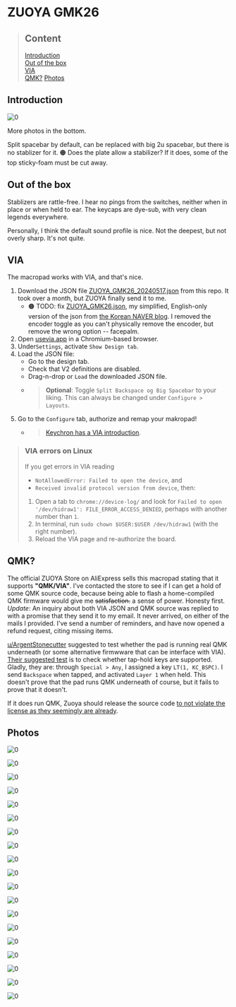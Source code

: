 # ZUOYA GMK26

> ## Content
> [Introduction](#introduction)  
> [Out of the box](#out-of-the-box)  
> [VIA](#via)  
> [QMK?](#qmk?)
> [Photos](#photos)


## Introduction


![0](images/0.jpg)

More photos in the bottom.

Split spacebar by default, can be replaced with big 2u spacebar, but there is no stablizer for it. 🟠 Does the plate allow a stabilizer? If it does, some of the top sticky-foam must be cut away.

## Out of the box
Stablizers are rattle-free. I hear no pings from the switches, neither when in place or when held to ear. The keycaps are dye-sub, with very clean legends everywhere.

Personally, I think the default sound profile is nice. Not the deepest, but not overly sharp. It's not quite.

## VIA
The macropad works with VIA, and that's nice.

1. Download the JSON file [ZUOYA_GMK26_20240517.json](ZUOYA_GMK26_20240517.json) from this repo. It took over a month, but ZUOYA finally send it to me. 
    - 🟠 TODO: fix [ZUOYA_GMK26.json](ZUOYA_GMK26.json), my simplified, English-only version of the json from [the Korean NAVER blog](https://blog.naver.com/PostView.naver?blogId=thrufunlife&logNo=223557922108&noTrackingCode=true). I removed the encoder toggle as you can't physically remove the encoder, but remove the wrong option -- facepalm.
2. Open [usevia.app](http://usevia.app) in a Chromium-based browser.
3. Under`Settings`, activate `Show Design tab`.
4. Load the JSON file:
    - Go to the design tab.
    - Check that V2 definitions are disabled.
    - Drag-n-drop or `Load` the downloaded JSON file.
    - > **Optional**: Toggle `Split Backspace og Big Spacebar` to your liking. This can always be changed under `Configure > Layouts`.
5. Go to the `Configure` tab, authorize and remap your makropad!
    - > [Keychron has a VIA introduction](https://www.keychron.com/blogs/archived/how-to-use-via-to-program-your-keyboard).



> ### VIA errors on Linux
> If you get errors in VIA reading
> - `NotAllowedError: Failed to open the device`, and
> - `Received invalid protocol version from device`, then:
> 1. Open a tab to `chrome://device-log/` and look for `Failed to open '/dev/hidraw1': FILE_ERROR_ACCESS_DENIED`, perhaps with another number than `1`.
> 2. In terminal, run `sudo chown $USER:$USER /dev/hidraw1` (with the right number).
> 3. Reload the VIA page and re-authorize the board.

## QMK?

The official ZUOYA Store on AliExpress sells this macropad stating that it supports **"QMK/VIA"**. I've contacted the store to see if I can get a hold of some QMK source code, because being able to flash a home-compiled QMK firmware would give me ~~satisfaction.~~ a sense of power. Honesty first. _Update_: An inquiry about both VIA JSON and QMK source was replied to with a promise that they send it to my email. It never arrived, on either of the mails I provided. I've send a number of reminders, and have now opened a refund request, citing missing items.

[u/ArgentStonecutter](https://www.reddit.com/user/ArgentStonecutter/) suggested to test whether the pad is running real QMK underneath (or some alternative firmwware that can be interface with VIA). [Their suggested test](https://www.reddit.com/r/BudgetKeebs/comments/1gd85lo/comment/lu0u5hz/) is to check whether tap-hold keys are supported. Gladly, they are: through `Special > Any`, I assigned a key `LT(1, KC_BSPC)`. I send `Backspace` when tapped, and activated `Layer 1` when held. This doesn't prove that the pad runs QMK underneath of course, but it fails to prove that it doesn't.

If it does run QMK, Zuoya should release the source code [to not violate the license as they seemingly are already](https://github.com/qmk/qmk_firmware/issues/24085).

## Photos

![0](images/0.jpg)

![0](images/1.jpg)

![0](images/2.jpg)

![0](images/3.jpg)

![0](images/4.jpg)

![0](images/5.jpg)

![0](images/6.jpg)

![0](images/7.jpg)

![0](images/8.jpg)

![0](images/9.jpg)

![0](images/10.jpg)

![0](images/11.jpg)

![0](images/12.jpg)

![0](images/13.jpg)

![0](images/14.jpg)

![0](images/15.jpg)

![0](images/16.jpg)

![0](images/17.jpg)

![0](images/18.jpg)
